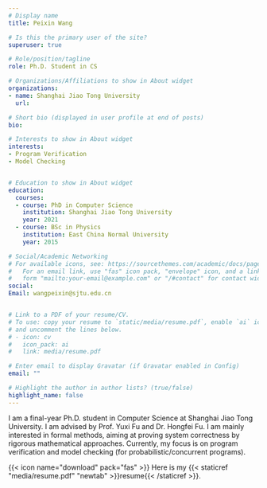 ```yaml
---
# Display name
title: Peixin Wang

# Is this the primary user of the site?
superuser: true

# Role/position/tagline
role: Ph.D. Student in CS

# Organizations/Affiliations to show in About widget
organizations:
- name: Shanghai Jiao Tong University
  url: 

# Short bio (displayed in user profile at end of posts)
bio: 

# Interests to show in About widget
interests:
- Program Verification
- Model Checking


# Education to show in About widget
education:
  courses:
  - course: PhD in Computer Science
    institution: Shanghai Jiao Tong University
    year: 2021
  - course: BSc in Physics
    institution: East China Normal University
    year: 2015

# Social/Academic Networking
# For available icons, see: https://sourcethemes.com/academic/docs/page-builder/#icons
#   For an email link, use "fas" icon pack, "envelope" icon, and a link in the
#   form "mailto:your-email@example.com" or "/#contact" for contact widget.
social:
Email: wangpeixin@sjtu.edu.cn


# Link to a PDF of your resume/CV.
# To use: copy your resume to `static/media/resume.pdf`, enable `ai` icons in `params.toml`, 
# and uncomment the lines below.
# - icon: cv
#   icon_pack: ai
#   link: media/resume.pdf

# Enter email to display Gravatar (if Gravatar enabled in Config)
email: ""

# Highlight the author in author lists? (true/false)
highlight_name: false
---
```


I am a final-year Ph.D. student in Computer Science at Shanghai Jiao Tong University. I am advised by Prof. Yuxi Fu and Dr. Hongfei Fu. I am mainly interested in formal methods, aiming at proving system correctness by rigorous mathematical approaches. Currently, my focus is on program verification and model checking (for probabilistic/concurrent programs).


{{< icon name="download" pack="fas" >}} Here is my {{< staticref "media/resume.pdf" "newtab" >}}resume{{< /staticref >}}.
